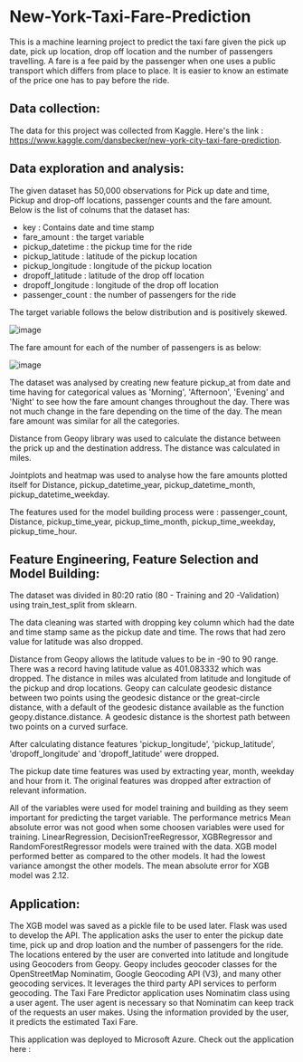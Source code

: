 # New-York-Taxi-Fare-Prediction

This is a machine learning project to predict the taxi fare given the pick up date, pick up location, drop off location and the number of passengers travelling. A fare is a fee paid by the passenger when one uses a public transport which differs from place to place. It is easier to know an estimate of the price one has to pay before the ride.

## Data collection:
The data for this project was collected from Kaggle. Here's the link : https://www.kaggle.com/dansbecker/new-york-city-taxi-fare-prediction.

## Data exploration and analysis:
The given dataset has 50,000 observations for Pick up date and time, Pickup and drop-off locations, passenger counts and the fare amount. Below is the list of colnums that the dataset has:

 - key : Contains date and time stamp 
 - fare_amount : the target variable
 - pickup_datetime : the pickup time for the ride 
 - pickup_latitude : latitude of the pickup location
 - pickup_longitude : longitude of the pickup location
 - dropoff_latitude : latitude of the drop off location
 - dropoff_longitude : longitude of the drop off location
 - passenger_count : the number of passengers for the ride

The target variable follows the below distribution and is positively skewed.


![image](https://user-images.githubusercontent.com/38220315/114553244-114f7180-9c83-11eb-9420-19724aca998d.png)

The fare amount for each of the number of passengers is as below:

![image](https://user-images.githubusercontent.com/38220315/114553789-a488a700-9c83-11eb-8dba-6816e5f0580e.png)

The dataset was analysed by creating new feature pickup_at from date and time having for categorical values as 'Morning', 'Afternoon', 'Evening' and 'Night' to see how the fare amount changes throughout the day. There was not much change in the fare depending on the time of the day. The mean fare amount was similar for all the categories.

Distance from Geopy library was used to calculate the distance between the prick up and the destination address. The distance was calculated in miles. 

Jointplots and heatmap was used to analyse how the fare amounts plotted itself for Distance, pickup_datetime_year, pickup_datetime_month, pickup_datetime_weekday.

The features used for the model building process were : passenger_count, Distance, pickup_time_year, pickup_time_month, pickup_time_weekday, pickup_time_hour.

## Feature Engineering, Feature Selection and Model Building:
The dataset was divided in 80:20 ratio (80 - Training and 20 -Validation) using train_test_split from sklearn.

The data cleaning was started with dropping key column which had the date and time stamp same as the pickup date and time. The rows that had zero value for latitude was also dropped. 

Distance from Geopy allows the latitude values to be in -90 to 90 range. There was a record having latitude value as 401.083332 which was dropped. The distance in miles was alculated from latitude and longitude of the pickup and drop locations. Geopy can calculate geodesic distance between two points using the geodesic distance or the great-circle distance, with a default of the geodesic distance available as the function geopy.distance.distance.  A geodesic distance is the shortest path between two points on a curved
surface.

After calculating distance features 'pickup_longitude', 'pickup_latitude', 'dropoff_longitude' and 'dropoff_latitude' were dropped.

The pickup date time features was used by extracting year, month, weekday and hour from it. The original features was dropped after extraction of relevant information. 

All of the variables were used for model training and building as they seem important for predicting the target variable. The performance metrics Mean absolute error was not good when some choosen variables were used for training.
LinearRegression, DecisionTreeRegressor, XGBRegressor and RandomForestRegressor models were trained with the data. XGB model performed better as compared to the other models. It had the lowest variance amongst the other models. The mean absolute error for XGB model was 2.12.

## Application:
The XGB model was saved as a pickle file to be used later. Flask was used to develop the API.
The application asks the user to enter the pickup date time, pick up and drop loation and the number of passengers for the ride. The locations entered by the user are converted into latitude and longitude using Geocoders from Geopy. Geopy includes geocoder classes for the OpenStreetMap Nominatim, Google Geocoding API (V3), and many other geocoding services. It leverages the third party API services to perform geocoding. The Taxi Fare Predictor application uses Nominatim class using a user agent. The user agent is necessary so that Nominatim can keep track of the requests an user makes. 
Using the information provided by the user, it predicts the estimated Taxi Fare.

This application was deployed to Microsoft Azure. 
Check out the application here : 

